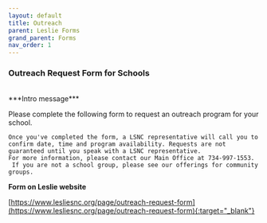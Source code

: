 ```yaml
---
layout: default
title: Outreach
parent: Leslie Forms
grand_parent: Forms
nav_order: 1
---
```


### Outreach Request Form for Schools

<br>
***Intro message***

Please complete the following form to request an outreach program for your school.

    Once you've completed the form, a LSNC representative will call you to confirm date, time and program availability. Requests are not guaranteed until you speak with a LSNC representative.
    For more information, please contact our Main Office at 734-997-1553.
     If you are not a school group, please see our offerings for community groups. 

**Form on Leslie website**

[https://www.lesliesnc.org/page/outreach-request-form](https://www.lesliesnc.org/page/outreach-request-form){:target="_blank"}